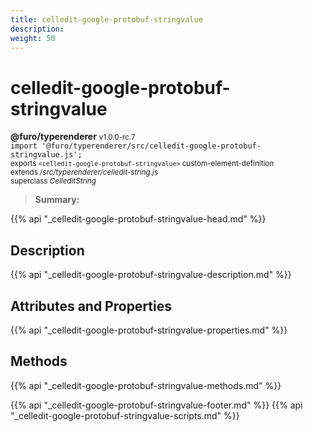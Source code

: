 ```yaml
---
title: celledit-google-protobuf-stringvalue
description: 
weight: 50
---
```


# celledit-google-protobuf-stringvalue
**@furo/typerenderer** <small>v1.0.0-rc.7</small>
<br>`import '@furo/typerenderer/src/celledit-google-protobuf-stringvalue.js';`<small>
<br>exports `<celledit-google-protobuf-stringvalue>` custom-element-definition
<br>extends */src/typerenderer/celledit-string.js*
<br>superclass *CelleditString*</small>

> **Summary:** 

{{% api "_celledit-google-protobuf-stringvalue-head.md" %}}

## Description



{{% api "_celledit-google-protobuf-stringvalue-description.md" %}}


## Attributes and Properties
{{% api "_celledit-google-protobuf-stringvalue-properties.md" %}}



## Methods
{{% api "_celledit-google-protobuf-stringvalue-methods.md" %}}





{{% api "_celledit-google-protobuf-stringvalue-footer.md" %}}
{{% api "_celledit-google-protobuf-stringvalue-scripts.md" %}}
